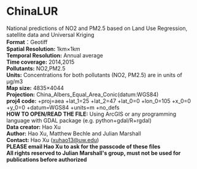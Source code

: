 # ChinaLUR
National predictions of NO2 and PM2.5 based on Land Use Regression, satellite data and Universal Kriging    
**Format**：Geotiff      
**Spatial Resolution:** 1km×1km     
**Temporal Resolution:** Annual average      
**Time coverage:** 2014,2015      
**Pollutants:** NO2,PM2.5      
**Units:** Concentrations for both pollutants (NO2, PM2.5) are in units of μg/m3        
**Map size:** 4835×4044        
**Projection:** China_Albers_Equal_Area_Conic(datum:WGS84)     
**proj4 code:** +proj=aea +lat_1=25 +lat_2=47 +lat_0=0 +lon_0=105 +x_0=0 +y_0=0 +datum=WGS84 +units=m +no_defs     
**HOW TO OPEN/READ THE FILE:** Using ArcGIS or any programming language with GDAL package (e.g. python+gdal/R+rgdal)    
**Data creator:** Hao Xu      
**Author:**  Hao Xu, Matthew Bechle and Julian Marshall     
**Contact:** Hao Xu (xuhao13@uw.edu)     
**PLEASE email Hao Xu to ask for the passcode of these files**     
**All rights reserved to Julian Marshall's group, must not be used for publications before authorized**
